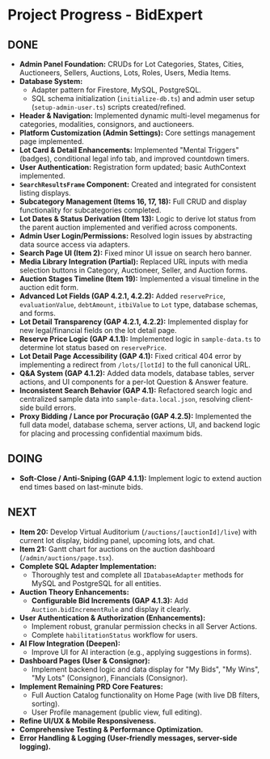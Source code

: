 # Project Progress - BidExpert

## DONE
- **Admin Panel Foundation:** CRUDs for Lot Categories, States, Cities, Auctioneers, Sellers, Auctions, Lots, Roles, Users, Media Items.
- **Database System:**
    - Adapter pattern for Firestore, MySQL, PostgreSQL.
    - SQL schema initialization (`initialize-db.ts`) and admin user setup (`setup-admin-user.ts`) scripts created/refined.
- **Header & Navigation:** Implemented dynamic multi-level megamenus for categories, modalities, consignors, and auctioneers.
- **Platform Customization (Admin Settings):** Core settings management page implemented.
- **Lot Card & Detail Enhancements:** Implemented "Mental Triggers" (badges), conditional legal info tab, and improved countdown timers.
- **User Authentication:** Registration form updated; basic AuthContext implemented.
- **`SearchResultsFrame` Component:** Created and integrated for consistent listing displays.
- **Subcategory Management (Items 16, 17, 18):** Full CRUD and display functionality for subcategories completed.
- **Lot Dates & Status Derivation (Item 13):** Logic to derive lot status from the parent auction implemented and verified across components.
- **Admin User Login/Permissions:** Resolved login issues by abstracting data source access via adapters.
- **Search Page UI (Item 2):** Fixed minor UI issue on search hero banner.
- **Media Library Integration (Partial):** Replaced URL inputs with media selection buttons in Category, Auctioneer, Seller, and Auction forms.
- **Auction Stages Timeline (Item 19):** Implemented a visual timeline in the auction edit form.
- **Advanced Lot Fields (GAP 4.2.1, 4.2.2):** Added `reservePrice`, `evaluationValue`, `debtAmount`, `itbiValue` to `Lot` type, database schemas, and forms.
- **Lot Detail Transparency (GAP 4.2.1, 4.2.2):** Implemented display for new legal/financial fields on the lot detail page.
- **Reserve Price Logic (GAP 4.1.1):** Implemented logic in `sample-data.ts` to determine lot status based on `reservePrice`.
- **Lot Detail Page Accessibility (GAP 4.1):** Fixed critical 404 error by implementing a redirect from `/lots/[lotId]` to the full canonical URL.
- **Q&A System (GAP 4.1.2):** Added data models, database tables, server actions, and UI components for a per-lot Question & Answer feature.
- **Inconsistent Search Behavior (GAP 4.1):** Refactored search logic and centralized sample data into `sample-data.local.json`, resolving client-side build errors.
- **Proxy Bidding / Lance por Procuração (GAP 4.2.5):** Implemented the full data model, database schema, server actions, UI, and backend logic for placing and processing confidential maximum bids.

## DOING
- **Soft-Close / Anti-Sniping (GAP 4.1.1):** Implement logic to extend auction end times based on last-minute bids.

## NEXT
- **Item 20:** Develop Virtual Auditorium (`/auctions/[auctionId]/live`) with current lot display, bidding panel, upcoming lots, and chat.
- **Item 21:** Gantt chart for auctions on the auction dashboard (`/admin/auctions/page.tsx`).
- **Complete SQL Adapter Implementation:**
    *   Thoroughly test and complete all `IDatabaseAdapter` methods for MySQL and PostgreSQL for all entities.
- **Auction Theory Enhancements:**
    *   **Configurable Bid Increments (GAP 4.1.3):** Add `Auction.bidIncrementRule` and display it clearly.
- **User Authentication & Authorization (Enhancements):**
    *   Implement robust, granular permission checks in all Server Actions.
    *   Complete `habilitationStatus` workflow for users.
- **AI Flow Integration (Deepen):**
    *   Improve UI for AI interaction (e.g., applying suggestions in forms).
- **Dashboard Pages (User & Consignor):**
    *   Implement backend logic and data display for "My Bids", "My Wins", "My Lots" (Consignor), Financials (Consignor).
- **Implement Remaining PRD Core Features:**
    *   Full Auction Catalog functionality on Home Page (with live DB filters, sorting).
    *   User Profile management (public view, full editing).
- **Refine UI/UX & Mobile Responsiveness.**
- **Comprehensive Testing & Performance Optimization.**
- **Error Handling & Logging (User-friendly messages, server-side logging).**
